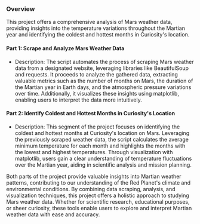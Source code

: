 ### Overview

This project offers a comprehensive analysis of Mars weather data, 
providing insights into the temperature variations throughout the 
Martian year and identifying the coldest and hottest months in Curiosity's location.

#### Part 1: Scrape and Analyze Mars Weather Data

- Description: The script automates the process of scraping Mars weather data 
from a designated website, leveraging libraries like BeautifulSoup and requests. 
It proceeds to analyze the gathered data, extracting valuable metrics such as the
number of months on Mars, the duration of the Martian year in Earth days, and the 
atmospheric pressure variations over time. Additionally, it visualizes these insights
using matplotlib, enabling users to interpret the data more intuitively.

#### Part 2: Identify Coldest and Hottest Months in Curiosity's Location

- Description: This segment of the project focuses on identifying the
coldest and hottest months at Curiosity's location on Mars. Leveraging the 
previously scraped weather data, the script calculates the average minimum 
temperature for each month and highlights the months with the lowest and highest temperatures.
Through visualization with matplotlib, users gain a clear understanding of temperature 
fluctuations over the Martian year, aiding in scientific analysis and mission planning.

Both parts of the project provide valuable insights into Martian weather patterns,
contributing to our understanding of the Red Planet's climate and environmental conditions.
By combining data scraping, analysis, and visualization techniques, this project offers a holistic
approach to studying Mars weather data. Whether for scientific research, educational purposes,
or sheer curiosity, these tools enable users to explore and interpret Martian weather data with ease and accuracy.
